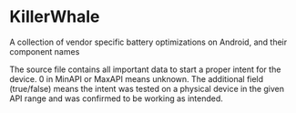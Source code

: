 # KillerWhale
A collection of vendor specific battery optimizations on Android, and their component names

The source file contains all important data to start a proper intent for the device.
0 in MinAPI or MaxAPI means unknown. The additional field (true/false) means the intent was tested on a physical device in the given API range and was confirmed to be working as intended. 

